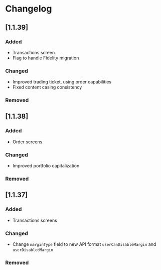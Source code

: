 # Changelog

## [1.1.39]
### Added
- Transactions screen
- Flag to handle Fidelity migration

### Changed
- Improved trading ticket, using order capabilities
- Fixed content casing consistency

### Removed

## [1.1.38]
### Added
- Order screens

### Changed
- Improved portfolio capitalization

### Removed

## [1.1.37]
### Added
- Transactions screens

### Changed
- Change `marginType` field to new API format `userCanDisableMargin` and `userDisabledMargin` 

### Removed
